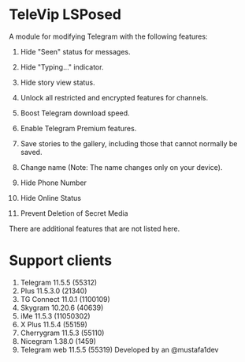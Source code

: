 # TeleVip LSPosed

A module for modifying Telegram with the following features:

1. Hide "Seen" status for messages.


2. Hide "Typing..." indicator.


3. Hide story view status.


4. Unlock all restricted and encrypted features for channels.


5. Boost Telegram download speed.


6. Enable Telegram Premium features.


7. Save stories to the gallery, including those that cannot normally be saved.


8. Change name (Note: The name changes only on your device).

9. Hide Phone Number

10. Hide Online Status

11. Prevent Deletion of Secret Media

There are additional features that are not listed here.

# Support clients
1. Telegram 11.5.5 (55312)
2. Plus 11.5.3.0 (21340)
3. TG Connect 11.0.1 (1100109)
4. Skygram 10.20.6 (40639)
5. iMe 11.5.3 (11050302)
6. X Plus 11.5.4 (55159)
7. Cherrygram 11.5.3 (55110)
8. Nicegram 1.38.0 (1459)
9. Telegram web 11.5.5 (55319)
Developed by an @mustafa1dev
